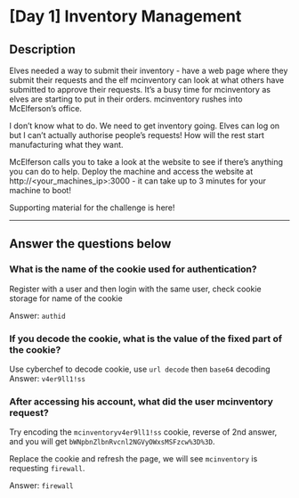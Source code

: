 # [Day 1] Inventory Management

## Description
Elves needed a way to submit their inventory - have a web page where they submit their requests and the elf mcinventory can look at what others have submitted to approve their requests. It’s a busy time for mcinventory as elves are starting to put in their orders. mcinventory rushes into McElferson’s office.


I don’t know what to do. We need to get inventory going. Elves can log on but I can’t actually authorise people’s requests! How will the rest start manufacturing what they want.  

McElferson calls you to take a look at the website to see if there’s anything you can do to help. Deploy the machine and access the website at http://<your_machines_ip>:3000 - it can take up to 3 minutes for your machine to boot!

Supporting material for the challenge is here!

----
## Answer the questions below

### What is the name of the cookie used for authentication?
Register with a user and then login with the same user, check cookie storage for name of the cookie

Answer: `authid`

### If you decode the cookie, what is the value of the fixed part of the cookie?
Use cyberchef to decode cookie, use `url decode` then `base64` decoding
Answer: `v4er9ll1!ss`

### After accessing his account, what did the user mcinventory request?

Try encoding the `mcinventoryv4er9ll1!ss` cookie, reverse of 2nd answer, and you will get `bWNpbnZlbnRvcnl2NGVyOWxsMSFzcw%3D%3D`. 

Replace the cookie and refresh the page, we will see `mcinventory` is requesting `firewall`.

Answer: `firewall`
